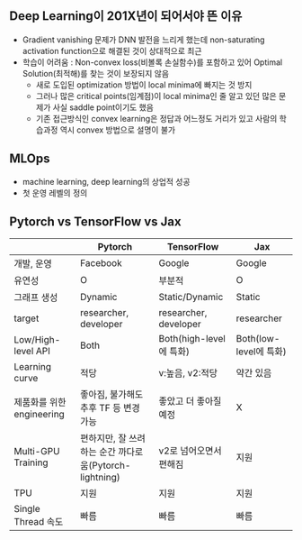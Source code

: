 
## Deep Learning이 201X년이 되어서야 뜬 이유
- Gradient vanishing 문제가 DNN 발전을 느리게 했는데 non-saturating activation function으로 해결된 것이 상대적으로 최근
- 학습이 어려움 : Non-convex loss(비볼록 손실함수)를 포함하고 있어 Optimal Solution(최적해)를 찾는 것이 보장되지 않음
  - 새로 도입된 optimization 방법이 local minima에 빠지는 것 방지
  - 그러나 많은 critical points(임계점)이 local minima인 줄 알고 있던 많은 문제가 사실 saddle point이기도 했음
  - 기존 접근방식인 convex learning은 정답과 어느정도 거리가 있고 사람의 학습과정 역시 convex 방법으로 설명이 불가

## MLOps
- machine learning, deep learning의 상업적 성공
- 첫 운영 레벨의 정의

## Pytorch vs TensorFlow vs Jax
||Pytorch|TensorFlow|Jax|
|---|---|---|---|
|개발, 운영|Facebook|Google|Google|
|유연성|O|부분적|O|
|그래프 생성|Dynamic|Static/Dynamic|Static|
|target|researcher, developer|researcher, developer|researcher|
|Low/High-level API|Both|Both(high-level에 특화)|Both(low-level에 특화)|
|Learning curve|적당|v:높음, v2:적당|약간 있음|
|제품화를 위한 engineering|좋아짐, 불가해도 추후 TF 등 변경 가능|좋았고 더 좋아질 예정|X|
|Multi-GPU Training|편하지만, 잘 쓰려하는 순간 까다로움(Pytorch-lightning)|v2로 넘어오면서 편해짐|지원|
|TPU|지원|지원|지원|
|Single Thread 속도|빠름|빠름|빠름|



